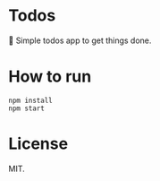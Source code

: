 # Todos
📌 Simple todos app to get things done. 

# How to run
~~~~ 
npm install
npm start
~~~~

# License

MIT.
